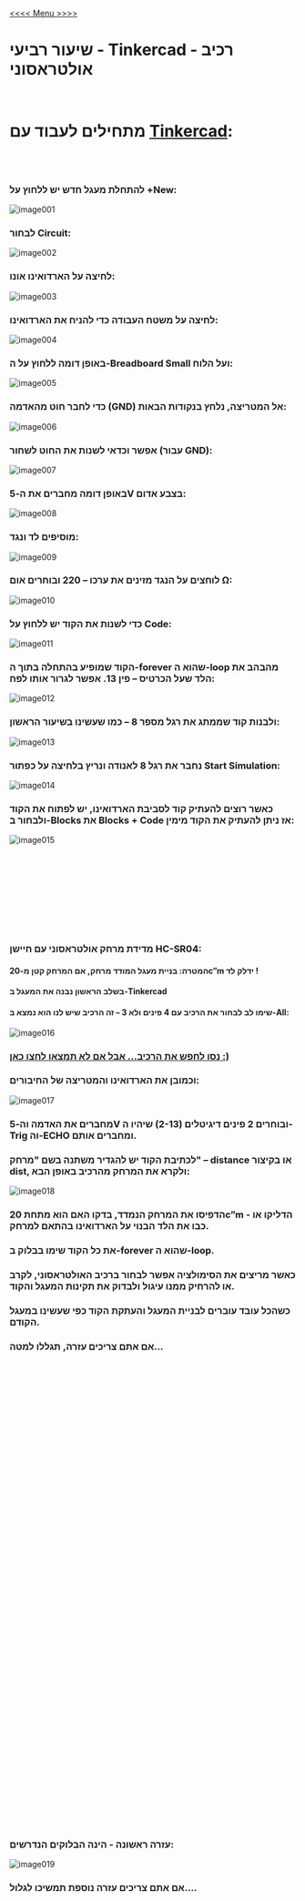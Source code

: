 [<<<< Menu >>>>](../README.md)

# שיעור רביעי - Tinkercad - רכיב אולטראסוני
&nbsp;&nbsp;



# מתחילים לעבוד עם [Tinkercad](https://www.tinkercad.com/):


<br><br>


### להתחלת מעגל חדש יש ללחוץ על +New:
![image001](../Lesson_03/data/image001.jpg)

### לבחור Circuit:
![image002](../Lesson_03/data/image002.jpg)

### לחיצה על הארדואינו אונו:
![image003](../Lesson_03/data/image003.jpg)

### לחיצה על משטח העבודה כדי להניח את הארדואינו:
![image004](../Lesson_03/data/image004.jpg)

### באופן דומה ללחוץ על ה-Breadboard Small ועל הלוח:
![image005](../Lesson_03/data/image005.jpg)

### כדי לחבר חוט מהאדמה (GND) אל המטריצה, נלחץ בנקודות הבאות:
![image006](../Lesson_03/data/image006.jpg)

### אפשר וכדאי לשנות את החוט לשחור (עבור GND):
![image007](../Lesson_03/data/image007.jpg)

### באופן דומה מחברים את ה-5V בצבע אדום:
![image008](../Lesson_03/data/image008.png)

### מוסיפים לד ונגד:
![image009](../Lesson_03/data/image009.png)

### לוחצים על הנגד מזינים את ערכו – 220 ובוחרים אום Ω:
![image010](../Lesson_03/data/image010.png)

### כדי לשנות את הקוד יש ללחוץ על Code:
![image011](../Lesson_03/data/image011.png)

### הקוד שמופיע בהתחלה בתוך ה-forever שהוא ה-loop מהבהב את הלד שעל הכרטיס – פין 13. אפשר לגרור אותו לפח:
![image012](../Lesson_03/data/image012.png)

### ולבנות קוד שממתג את רגל מספר 8 – כמו שעשינו בשיעור הראשון:
![image013](../Lesson_03/data/image013.png)

### נחבר את רגל 8 לאנודה ונריץ בלחיצה על כפתור Start Simulation:
![image014](../Lesson_03/data/image014.png)

### כאשר רוצים להעתיק קוד לסביבת הארדואינו, יש לפתוח את הקוד ולבחור ב-Blocks את Blocks + Code אז ניתן להעתיק את הקוד מימין:
![image015](../Lesson_03/data/image015.png)


<br><br>
<br><br>
<br><br>
<br><br>
### מדידת מרחק אולטראסוני עם חיישן HC-SR04:

#### המטרה: בניית מעגל המודד מרחק, אם המרחק קטן מ-20c”m  ידלק לד ! 

#### בשלב הראשון נבנה את המעגל ב-Tinkercad

#### שימו לב לבחור את הרכיב עם 4 פינים ולא 3 – זה הרכיב שיש לנו הוא נמצא ב-All:

![image016](data/image001.png)


### [נסו לחפש את הרכיב... אבל אם לא תמצאו לחצו כאן :)](data/Find_4_legs_US_in_Tinkercad.gif)

### וכמובן את הארדואינו והמטריצה של החיבורים:

![image017](data/image002.png)

### מחברים את האדמה וה-5V  ובוחרים 2 פינים דיגיטלים (2-13) שיהיו ה-Trig  וה-ECHO ומחברים אותם.
### לכתיבת הקוד יש להגדיר משתנה בשם "מרחק" – distance או בקיצור dist, ולקרא את המרחק מהרכיב באופן הבא:

![image018](data/image003.png)

### הדפיסו את המרחק הנמדד, בדקו האם הוא מתחת 20c”m - הדליקו או כבו את הלד הבנוי על הארדואינו בהתאם למרחק. 
### את כל הקוד שימו בבלוק ב-forever  שהוא ה-loop.
### כאשר מריצים את הסימולציה אפשר לבחור ברכיב האולטראסוני, לקרב או להרחיק ממנו עיגול ולבדוק את תקינות המעגל והקוד.
### כשהכל עובד עוברים לבניית המעגל והעתקת הקוד כפי שעשינו במעגל הקודם. 


### אם אתם צריכים עזרה, תגללו למטה...

<br><br><br><br><br><br><br><br>
<br><br><br><br><br><br><br><br>
<br><br><br><br><br><br><br><br>
<br><br><br><br><br><br><br><br>
<br><br><br><br><br><br><br><br>
<br><br><br><br><br><br><br><br>


### עזרה ראשונה - הינה הבלוקים הנדרשים:

![image019](data/image004.png)


### אם אתם צריכים עזרה נוספת תמשיכו לגלול....

<br><br><br><br><br><br><br><br>
<br><br><br><br><br><br><br><br>
<br><br><br><br><br><br><br><br>
<br><br><br><br><br><br><br><br>
<br><br><br><br><br><br><br><br>
<br><br><br><br><br><br><br><br>

### המעגל למדידת מרחק ב- Tinkercad(צריך להוסיף לד ונגד):

![image020](data/image005.png)


### והקוד שיש להכניס:

![image021](data/image006.png)
